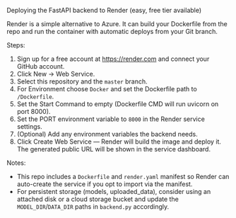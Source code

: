 Deploying the FastAPI backend to Render (easy, free tier available)

Render is a simple alternative to Azure. It can build your Dockerfile from the repo and run the container with automatic deploys from your Git branch.

Steps:

1. Sign up for a free account at https://render.com and connect your GitHub account.
2. Click New -> Web Service.
3. Select this repository and the `master` branch.
4. For Environment choose `Docker` and set the Dockerfile path to `/Dockerfile`.
5. Set the Start Command to empty (Dockerfile CMD will run uvicorn on port 8000).
6. Set the PORT environment variable to `8000` in the Render service settings.
7. (Optional) Add any environment variables the backend needs.
8. Click Create Web Service — Render will build the image and deploy it. The generated public URL will be shown in the service dashboard.

Notes:

- This repo includes a `Dockerfile` and `render.yaml` manifest so Render can auto-create the service if you opt to import via the manifest.
- For persistent storage (models, uploaded_data), consider using an attached disk or a cloud storage bucket and update the `MODEL_DIR`/`DATA_DIR` paths in `backend.py` accordingly.
